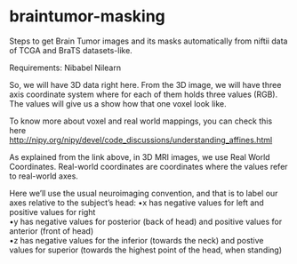 # braintumor-masking
Steps to get Brain Tumor images and its masks automatically from niftii data of TCGA and BraTS datasets-like. 

Requirements:
Nibabel
Nilearn

So, we will have 3D data right here. From the 3D image, we will have three axis coordinate system where for each of them holds three values (RGB). The values will give us a show how that one voxel look like.

To know more about voxel and real world mappings, you can check this here http://nipy.org/nipy/devel/code_discussions/understanding_affines.html

As explained from the link above, in 3D MRI images, we use Real World Coordinates. Real-world coordinates are coordinates where the values refer to real-world axes. 

Here we’ll use the usual neuroimaging convention, and that is to label our axes relative to the subject’s head:
•x has negative values for left and positive values for right <br>
•y has negative values for posterior (back of head) and positive values for anterior (front of head) <br>
•z has negative values for the inferior (towards the neck) and postive values for superior (towards the highest point of the head, when standing)
